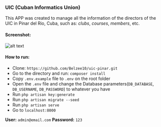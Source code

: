 ### **UIC** (Cuban Informatics Union)
This APP was created to manage all the information of the directors of the UIC in Pinar del Rio, Cuba, such as: *clubs*, *courses*, *members*, etc.

#### Screenshot:
![alt text](https://res.cloudinary.com/dombtm0fe/image/upload/v1536087458/screencapture-localhost-uic-pinar-public-admin-2018-09-04-15_03_11.png)

#### How to run:
- Clone: `https://github.com/Belzee10/uic-pinar.git`
- Go to the directory and run: `composer install`
- Copy `.env.example` file to `.env` on the root folder
- Open the `.env` file and change the Database parameters(`DB_DATABASE`, `DB_USERNAME`, `DB_PASSWORD`) to whatever you have
- Run `php artisan key:generate`
- Run `php artisan migrate --seed`
- Run `php artisan serve`
- Go to `localhost:8000`


**User:** `admin@email.com`
**Password:** `123`




